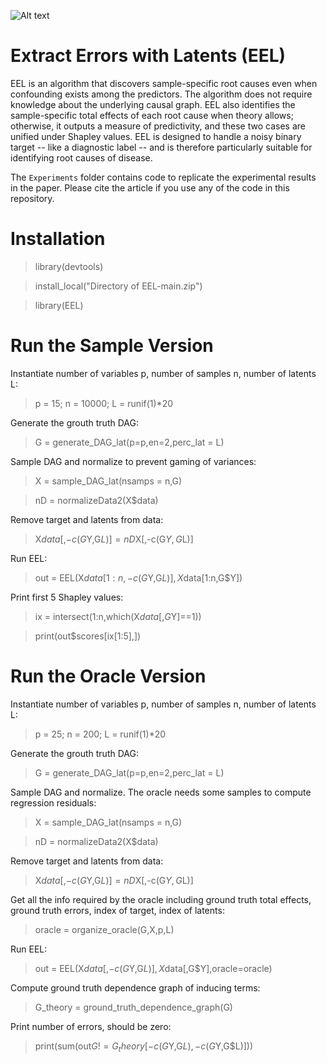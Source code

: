 ![Alt text](https://github.com/ericstrobl/EEL/EEL.png?raw=true "Title")

# Extract Errors with Latents (EEL)

EEL is an algorithm that discovers sample-specific root causes even when confounding exists among the predictors. The algorithm does not require knowledge about the underlying causal graph. EEL also identifies the sample-specific total effects of each root cause when theory allows; otherwise, it outputs a measure of predictivity, and these two cases are unified under Shapley values. EEL is designed to handle a noisy binary target -- like a diagnostic label -- and is therefore particularly suitable for identifying root causes of disease.

The ``Experiments`` folder contains code to replicate the experimental results in the paper. Please cite the article if you use any of the code in this repository.

# Installation

> library(devtools)

> install_local("Directory of EEL-main.zip")

> library(EEL)

# Run the Sample Version

Instantiate number of variables p, number of samples n, number of latents L:
> p = 15; n = 10000; L = runif(1)*20

Generate the grouth truth DAG:
> G = generate_DAG_lat(p=p,en=2,perc_lat = L)

Sample DAG and normalize to prevent gaming of variances:
> X = sample_DAG_lat(nsamps = n,G)

> nD = normalizeData2(X$data) 

Remove target and latents from data:
> X$data[,-c(G$Y,G$L)] = nD$X[,-c(G$Y,G$L)]

Run EEL:
> out = EEL(X$data[1:n,-c(G$Y,G$L)],X$data[1:n,G$Y])

Print first 5 Shapley values:
> ix = intersect(1:n,which(X$data[,G$Y]==1))

> print(out$scores[ix[1:5],])


# Run the Oracle Version

Instantiate number of variables p, number of samples n, number of latents L:
> p = 25; n = 200; L = runif(1)*20

Generate the grouth truth DAG:
> G = generate_DAG_lat(p=p,en=2,perc_lat = L)
 
Sample DAG and normalize. The oracle needs some samples to compute regression residuals:
> X = sample_DAG_lat(nsamps = n,G)

> nD = normalizeData2(X$data) 

Remove target and latents from data:
> X$data[,-c(G$Y,G$L)] = nD$X[,-c(G$Y,G$L)]
 
Get all the info required by the oracle including ground truth total effects, ground truth errors, index of target, index of latents:
> oracle = organize_oracle(G,X,p,L)

Run EEL:
> out = EEL(X$data[,-c(G$Y,G$L)],X$data[,G$Y],oracle=oracle) 
 
Compute ground truth dependence graph of inducing terms:
> G_theory = ground_truth_dependence_graph(G)

Print number of errors, should be zero:
> print(sum(out$G != G_theory[-c(G$Y,G$L),-c(G$Y,G$L)])) 

